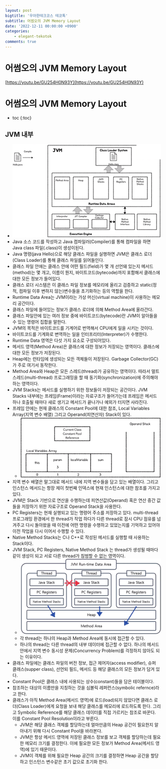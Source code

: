 ```yaml
---
layout: post
bigtitle: '우아한테크코스 테코톡'
subtitle: 어썸오의 JVM Memory Layout
date: '2022-12-11 00:00:00 +0900'
categories:
    - elegant-tekotok
comments: true
---
```


# 어썸오의 JVM Memory Layout 
[https://youtu.be/GU254H0N93Y](https://youtu.be/GU254H0N93Y)

# 어썸오의 JVM Memory Layout
* toc
{:toc}

## JVM 내부
+ ![img.png](../../../assets/img/elegant-tekotok/AwesomeO-JVM-Memory-Layout.png)
+ Java 소스 코드를 작성하고 Java 컴파일러(Compiler)를 통해 컴파일을 하면 Java class 파일(.class)이 생성이된다. 
+ Java 명령(java Hello)으로 해당 클래스 파일을 실행하면 JVM은 클래스 로더(Class Loader)를 통해 클래스 파일를 읽어들인다. 
+ 클래스 파일 안에는 클래스 안에 어떤 필드(field)가 몇 개 선언돼 있는지 메서드(method)는 몇 개고, 이름이 뭔지, 바이트코드(bytecode)까지 포함해서 클래스에 대한 모든 정보가 들어있다.
+ 클래스 로더 시스템은 이 클래스 파일 정보를 메모리에 올리고 검증하고 static(정적, 컴파일 이후 변하지 않는)변수들을 초기화하는 등의 역할을 한다. 
+ Runtime Data Area는 JVM이라는 가상 머신(virtual machine)이 사용하는 메모리 공간이다. 
+ 클래스 파일에 들어있는 정보가 클래스 로더에 의해 Method Area에 올라간다. 
+ 클래스 파일안에 있는 여러 정보 중에 바이트코드(bytecode)란 JVM이 알아들을 수 있는 명령어 집합을 말한다.
+ JVM의 목적은 바이트코드를 기계어로 번역해서 CPU에게 일을 시키는 것이다.
+ 바이트코드를 기계화로 변역하는 일을 인터프리터(Interpreter)가 수행한다.
+ Runtime Data 영역은 다섯 가지 요소로 구성되어있다.
+ 메서드 영역(Method Area)은 클래스에 대한 정보가 저장되는 영역이다. 클래스에 대한 모든 정보가 저장된다. 
+ Heap에는 런타임에 생성되는 모든 객체들이 저장된다. Garbage Collector(GC)가 주로 여기서 동작한다. 
+ Method Area와 Heap은 모든 스레드(thread)가 공유하는 영역이다. 따라서 멀트스레드(multi-thread) 프로그래밍을 할 때 동기화(synchronization)에 주의해야 하는 영역이다. 
+ JVM Stacks는 메서드를 실행하기 위한 정보들이 저장되는 공간이다. JVM Stacks 내부에는 프레임(Frame)이라는 자료구조가 들어가는데 프레임은 메서드 하나 호출될 때마다 새로 생기고 메서드가 끝나가나 예외가 터지면 사라진다. 
+ 프레임 안에는 현재 클래스의 Constant Pool에 대한 참조, Local Variables Array(지역 변수 배열) 그리고 Operand(피연산자) Stack이 있다.  
  + ![img.png](../../../assets/img/elegant-tekotok/AwesomeO-JVM-Memory-Layout2.png)
+ 지역 변수 배열은 말그대로 메서드 내에 지역 변수들을 담고 있는 배열이다. 그리고 인스턴스 메서드는 항장 제이 첫번째 인덱스에 현재 인스턴스에 대한 참조를 가지고 있다. 
+ JVM은 Stack 기반으로 연산을 수행하는데 피연산값(Operand) 혹은 연산 중간 값들을 저장하기 위한 자료구조로 Operand Stack을 사용한다. 
+ PC Registers는 현재 실행되고 있는 명령어 주소를 저장하고 있다. multi-thread 프로그래밍 환경에서 한 thread가 작업 하다가 다른 thread로 잠시 CPU 점유를 넘겨주고 다시 돌아왔을 때 이전에 어떤 명령을 수행하고 있었는지를 
기억하고 있어야 이전 작업을 다시 이어서 수행할 수 있다. 
+ Native Method Stacks는 C나 C++로 작성된 메서드를 실행할 때 사용하는 Stack이다. 
+ JVM Stack, PC Registers, Native Method Stack 는 thread가 생성될 때마다 같이 생성이 되고 서로 다른 thread가 침범할 수 없는 영역이다. 
  + ![img.png](../../../assets/img/elegant-tekotok/AwesomeO-JVM-Memory-Layout3.png)
  + 각 thread는 하나의 Heap과 Method Area에 동시에 접근할 수 있다. 
  + 하나의 thread는 다른 thread의 내부 데이터에 접근할 수 없다. 하나의 메서드 안에서 지역 변수 동시성 문제(Concurrency Problem)를 걱정하지 않아도 되는 이유이다.
+ 클래스 파일에는 클래스 파일의 버전 정보, 접근 제어자(access modifier), 슈퍼 클래스(supper class), 선언되 필드, 메서드 등 해당 클래스의 모든 정보가 담겨 있다. 
+ Constant Pool은 클래스 내에 사용되는 상수(constant)들을 담은 테이블이다. 
+ 참조하는 대상의 이름만을 지칭하는 것을 심볼릭 레퍼런스(symbolic refernce)라고 한다. 
+ 클래스가 아직 Method Area(메서드 영역)에 로드(load)되지 않았다면 클래스 로더(Class Loader)에게 요청을 보내 해당 클래스를 메모리에 로드하도록 한다. 
그리고 Symbolic Reference를 해당 클래스 데이터를 직접 가르키는 참조로 바꾼다. 이를 Constant Pool Resolution이라고 부른다.
  + JVM은 해당 클래스 객체를 할당하는데 얼마만큼의 Heap 공간이 필요한지 알아내기 위해 다시 Constant Pool을 바라본다. 
  + JVM은 항상 메서드 영역에 저장된 클래스 정보를 보고 객체를 할당하는데 필요한 메모리 크기를 결정한다. 이에 필요한 모든 정보가 Method Area(메서드 영역)에 있기 때문이다. 
  + JVM이 객체를 위해 필요한 Heap 공간의 크기를 결정하면 Heap 공간을 할당하고 인스턴스 변수같은 초기 값으로 초기화 한다. 
